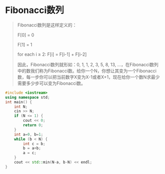 # Fibonacci数列

> Fibonacci数列是这样定义的：
>
> F[0] = 0
>
> F[1] = 1
>
> for each i ≥ 2: F[i] = F[i-1] + F[i-2]
>
> 因此，Fibonacci数列就形如：0, 1, 1, 2, 3, 5, 8, 13, ...，在Fibonacci数列中的数我们称为Fibonacci数。给你一个N，你想让其变为一个Fibonacci数，每一步你可以把当前数字X变为X-1或者X+1，现在给你一个数N求最少需要多少步可以变为Fibonacci数。

```cpp
#include <iostream>
using namespace std;
int main() {
    int N;
    cin >> N;
    if (N <= 1) {
        cout << 0;
        return 0;
    }
    int a=0, b=1;
    while (b < N) {
        int c = b;
        b = a+b;
        a = c;
    }
    cout << std::min(N-a, b-N) << endl;
}
```

